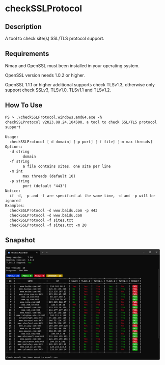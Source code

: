 # checkSSLProtocol
## Description
A tool to check site(s) SSL/TLS protocol support.
## Requirements
Nmap and OpenSSL must been installed in your operating system. 

OpenSSL version needs 1.0.2 or higher. 

OpenSSL 1.1.1 or higher additional supports check TLSv1.3, otherwise only support check SSLv3, TLSv1.0, TLSv1.1 and TLSv1.2.
## How To Use
```
PS > .\checkSSLProtocol.windows.amd64.exe -h
checkSSLProtocol v2023.08.24.104500, a tool to check SSL/TLS protocol support

Usage:
  checkSSLProtocol [-d domain] [-p port] [-f file] [-m max threads]
Options:
  -d string
        domain
  -f string
        a file contains sites, one site per line
  -m int
        max threads (default 10)
  -p string
        port (default "443")
Notice:
  if -d, -p and -f are specified at the same time, -d and -p will be ignored
Examples:
  checkSSLProtocol -d www.baidu.com -p 443
  checkSSLProtocol -d www.baidu.com
  checkSSLProtocol -f sites.txt
  checkSSLProtocol -f sites.txt -m 20
```
## Snapshot
![](https://github.com/cricketbrother/checkSSLProtocol/raw/main/snapshot.png)